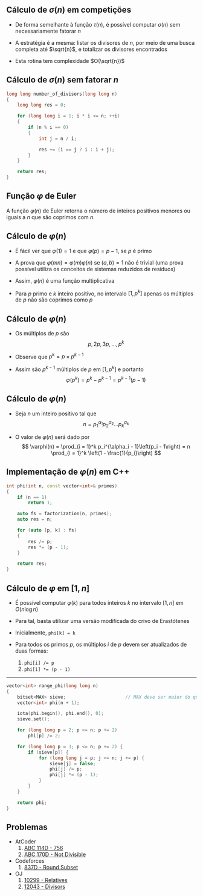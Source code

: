 ## Cálculo de $\sigma(n)$ em competições

- De forma semelhante à função $\tau(n)$, é possível computar $\sigma(n)$ sem necessariamente fatorar $n$

- A estratégia é a mesma: listar os divisores de $n$, por meio de uma busca completa até $\sqrt{n}$, e totalizar os divisores encontrados

- Esta rotina tem complexidade $O(\sqrt{n})$

## Cálculo de $\sigma(n)$ sem fatorar $n$

```C++
long long number_of_divisors(long long n)
{
    long long res = 0;

    for (long long i = 1; i * i <= n; ++i)
    {
        if (n % i == 0)
        {
            int j = n / i;

            res += (i == j ? i : i + j);
        }
    }

    return res;
}
```

## Função $\varphi$ de Euler

A função $\varphi(n)$ de Euler retorna o número de inteiros positivos menores ou iguais a $n$ que são coprimos com $n$.

## Cálculo de $\varphi(n)$

- É fácil ver que $\varphi(1) = 1$ e que $\varphi(p) = p - 1$, se $p$ é primo

- A prova que $\varphi(mn) = \varphi(m)\varphi(n)$ se $(a, b) = 1$ não é trivial (uma prova possível utiliza os conceitos de sistemas reduzidos de resíduos)

- Assim, $\varphi(n)$ é uma função multiplicativa

- Para $p$ primo e $k$ inteiro positivo, no intervalo $[1, p^k]$ apenas os múltiplos de $p$ não são coprimos como $p$

## Cálculo de $\varphi(n)$

- Os múltiplos de $p$ são
$$
    p, 2p, 3p, \ldots, p^k
$$

- Observe que $p^k = p\times p^{k - 1}$

- Assim são $p^{k - 1}$ múltiplos de $p$ em $[1, p^k]$ e portanto
$$
    \varphi(p^k) = p^k - p^{k - 1} = p^{k - 1}(p - 1)
$$

## Cálculo de $\varphi(n)$

- Seja $n$ um inteiro positivo tal que
$$
    n = p_1^{\alpha_1}p_2^{\alpha_2}\ldots p_k^{\alpha_k}
$$

- O valor de $\varphi(n)$ será dado por
$$
    \varphi(n) = \prod_{i = 1}^k p_i^{\alpha_i - 1}\left(p_i - 1\right) = n \prod_{i = 1}^k \left(1 - \frac{1}{p_i}\right)
$$

## Implementação de $\varphi(n)$ em C++
```C++
int phi(int n, const vector<int>& primes)
{
    if (n == 1)
        return 1;

    auto fs = factorization(n, primes);
    auto res = n;

    for (auto [p, k] : fs)
    {
        res /= p;
        res *= (p - 1);
    }

    return res;
}
```

## Cálculo de $\varphi$ em $[1, n]$

- É possível computar $\varphi(k)$ para todos inteiros $k$ no intervalo $[1, n]$ em $O(n\log n)$

- Para tal, basta utilizar uma versão modificada do crivo de Erastótenes

- Inicialmente, `phi[k] = k`

- Para todos os primos $p$, os múltiplos $i$ de $p$ devem ser atualizados de duas formas:
    1. `phi[i] /= p`
    1. `phi[i] *= (p - 1)`

---
```C++
vector<int> range_phi(long long n)
{
    bitset<MAX> sieve;                      // MAX deve ser maior do que n
    vector<int> phi(n + 1);

    iota(phi.begin(), phi.end(), 0);
    sieve.set();

    for (long long p = 2; p <= n; p += 2)
        phi[p] /= 2;

    for (long long p = 3; p <= n; p += 2) {
        if (sieve[p]) {
            for (long long j = p; j <= n; j += p) {
                sieve[j] = false;
                phi[j] /= p;
                phi[j] *= (p - 1);
            }
        }
    }

    return phi;
}
```

## Problemas

- AtCoder
    1. [ABC 114D - 756](https://atcoder.jp/contests/abc114/tasks/abc114_d)
    1. [ABC 170D - Not Divisible](https://atcoder.jp/contests/abc170/tasks/abc170_d)
- Codeforces
    1. [837D - Round Subset](https://codeforces.com/problemset/problem/837/D)
- OJ
    1. [10299 - Relatives](http://onlinejudge.org/index.php?option=com_onlinejudge&Itemid=8&category=24&page=show_problem&problem=1240)
    1. [12043 - Divisors](http://onlinejudge.org/index.php?option=com_onlinejudge&Itemid=8&category=24&page=show_problem&problem=3194)

